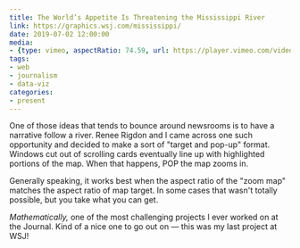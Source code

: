 ```yaml
---
title: The World’s Appetite Is Threatening the Mississippi River
link: https://graphics.wsj.com/mississippi/
date: 2019-07-02 12:00:00
media:
- {type: vimeo, aspectRatio: 74.59, url: https://player.vimeo.com/video/352194283}
tags:
- web
- journalism
- data-viz
categories:
- present
---
```


One of those ideas that tends to bounce around newsrooms is to have a narrative follow a river. Renee Rigdon and I came across one such opportunity and decided to make a sort of "target and pop-up" format. Windows cut out of scrolling cards eventually line up with highlighted portions of the map. When that happens, POP the map zooms in.

Generally speaking, it works best when the aspect ratio of the "zoom map" matches the aspect ratio of map target. In some cases that wasn't totally possible, but you take what you can get.

_Mathematically,_ one of the most challenging projects I ever worked on at the Journal. Kind of a nice one to go out on — this was my last project at WSJ!